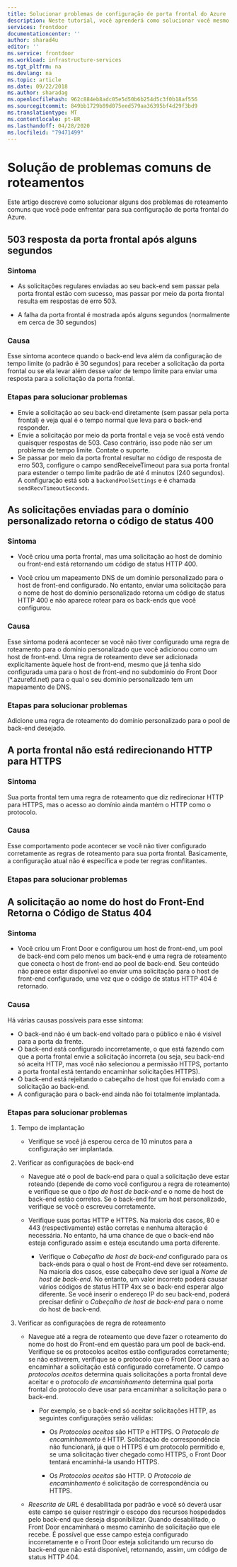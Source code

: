 ```yaml
---
title: Solucionar problemas de configuração de porta frontal do Azure
description: Neste tutorial, você aprenderá como solucionar você mesmo alguns dos problemas comuns que pode enfrentar com o Front Door.
services: frontdoor
documentationcenter: ''
author: sharad4u
editor: ''
ms.service: frontdoor
ms.workload: infrastructure-services
ms.tgt_pltfrm: na
ms.devlang: na
ms.topic: article
ms.date: 09/22/2018
ms.author: sharadag
ms.openlocfilehash: 962c884eb8adc05e5d50b6b254d5c3f0b18af556
ms.sourcegitcommit: 849bb1729b89d075eed579aa36395bf4d29f3bd9
ms.translationtype: MT
ms.contentlocale: pt-BR
ms.lasthandoff: 04/28/2020
ms.locfileid: "79471499"
---
```

# <a name="troubleshooting-common-routing-issues"></a>Solução de problemas comuns de roteamentos

Este artigo descreve como solucionar alguns dos problemas de roteamento comuns que você pode enfrentar para sua configuração de porta frontal do Azure.

## <a name="503-response-from-front-door-after-a-few-seconds"></a>503 resposta da porta frontal após alguns segundos

### <a name="symptom"></a>Sintoma

- As solicitações regulares enviadas ao seu back-end sem passar pela porta frontal estão com sucesso, mas passar por meio da porta frontal resulta em respostas de erro 503.

- A falha da porta frontal é mostrada após alguns segundos (normalmente em cerca de 30 segundos)

### <a name="cause"></a>Causa

Esse sintoma acontece quando o back-end leva além da configuração de tempo limite (o padrão é 30 segundos) para receber a solicitação da porta frontal ou se ela levar além desse valor de tempo limite para enviar uma resposta para a solicitação da porta frontal. 

### <a name="troubleshooting-steps"></a>Etapas para solucionar problemas

- Envie a solicitação ao seu back-end diretamente (sem passar pela porta frontal) e veja qual é o tempo normal que leva para o back-end responder.
- Envie a solicitação por meio da porta frontal e veja se você está vendo quaisquer respostas de 503. Caso contrário, isso pode não ser um problema de tempo limite. Contate o suporte.
- Se passar por meio da porta frontal resultar no código de resposta de erro 503, configure o campo sendReceiveTimeout para sua porta frontal para estender o tempo limite padrão de até 4 minutos (240 segundos). A configuração está sob a `backendPoolSettings` e é chamada `sendRecvTimeoutSeconds`. 

## <a name="requests-sent-to-the-custom-domain-returns-400-status-code"></a>As solicitações enviadas para o domínio personalizado retorna o código de status 400

### <a name="symptom"></a>Sintoma

- Você criou uma porta frontal, mas uma solicitação ao host de domínio ou front-end está retornando um código de status HTTP 400.

- Você criou um mapeamento DNS de um domínio personalizado para o host de front-end configurado. No entanto, enviar uma solicitação para o nome de host do domínio personalizado retorna um código de status HTTP 400 e não aparece rotear para os back-ends que você configurou.

### <a name="cause"></a>Causa

Esse sintoma poderá acontecer se você não tiver configurado uma regra de roteamento para o domínio personalizado que você adicionou como um host de front-end. Uma regra de roteamento deve ser adicionada explicitamente àquele host de front-end, mesmo que já tenha sido configurada uma para o host de front-end no subdomínio do Front Door (*.azurefd.net) para o qual o seu domínio personalizado tem um mapeamento de DNS.

### <a name="troubleshooting-steps"></a>Etapas para solucionar problemas

Adicione uma regra de roteamento do domínio personalizado para o pool de back-end desejado.

## <a name="front-door-is-not-redirecting-http-to-https"></a>A porta frontal não está redirecionando HTTP para HTTPS

### <a name="symptom"></a>Sintoma

Sua porta frontal tem uma regra de roteamento que diz redirecionar HTTP para HTTPS, mas o acesso ao domínio ainda mantém o HTTP como o protocolo.

### <a name="cause"></a>Causa

Esse comportamento pode acontecer se você não tiver configurado corretamente as regras de roteamento para sua porta frontal. Basicamente, a configuração atual não é específica e pode ter regras conflitantes.

### <a name="troubleshooting-steps"></a>Etapas para solucionar problemas

## <a name="request-to-frontend-hostname-returns-404-status-code"></a>A solicitação ao nome do host do Front-End Retorna o Código de Status 404

### <a name="symptom"></a>Sintoma

- Você criou um Front Door e configurou um host de front-end, um pool de back-end com pelo menos um back-end e uma regra de roteamento que conecta o host de front-end ao pool de back-end. Seu conteúdo não parece estar disponível ao enviar uma solicitação para o host de front-end configurado, uma vez que o código de status HTTP 404 é retornado.

### <a name="cause"></a>Causa

Há várias causas possíveis para esse sintoma:

- O back-end não é um back-end voltado para o público e não é visível para a porta da frente.
- O back-end está configurado incorretamente, o que está fazendo com que a porta frontal envie a solicitação incorreta (ou seja, seu back-end só aceita HTTP, mas você não selecionou a permissão HTTPS, portanto a porta frontal está tentando encaminhar solicitações HTTPS).
- O back-end está rejeitando o cabeçalho de host que foi enviado com a solicitação ao back-end.
- A configuração para o back-end ainda não foi totalmente implantada.

### <a name="troubleshooting-steps"></a>Etapas para solucionar problemas

1. Tempo de implantação
   - Verifique se você já esperou cerca de 10 minutos para a configuração ser implantada.

2. Verificar as configurações de back-end
    - Navegue até o pool de back-end para o qual a solicitação deve estar roteando (depende de como você configurou a regra de roteamento) e verifique se que o _tipo de host de back-end_ e o nome de host de back-end estão corretos. Se o back-end for um host personalizado, verifique se você o escreveu corretamente. 

    - Verifique suas portas HTTP e HTTPS. Na maioria dos casos, 80 e 443 (respectivamente) estão corretas e nenhuma alteração é necessária. No entanto, há uma chance de que o back-end não esteja configurado assim e esteja escutando uma porta diferente.

        - Verifique o _Cabeçalho de host de back-end_ configurado para os back-ends para o qual o host de Front-end deve ser roteamento. Na maioria dos casos, esse cabeçalho deve ser igual a _Nome de host de back-end_. No entanto, um valor incorreto poderá causar vários códigos de status HTTP 4xx se o back-end esperar algo diferente. Se você inserir o endereço IP do seu back-end, poderá precisar definir o _Cabeçalho de host de back-end_ para o nome do host de back-end.


3. Verificar as configurações de regra de roteamento
    - Navegue até a regra de roteamento que deve fazer o roteamento do nome do host do Front-end em questão para um pool de back-end. Verifique se os protocolos aceitos estão configurados corretamente; se não estiverem, verifique se o protocolo que o Front Door usará ao encaminhar a solicitação está configurado corretamente. O campo _protocolos aceitos_ determina quais solicitações a porta frontal deve aceitar e o _protocolo de encaminhamento_ determina qual porta frontal do protocolo deve usar para encaminhar a solicitação para o back-end.
         - Por exemplo, se o back-end só aceitar solicitações HTTP, as seguintes configurações serão válidas:
            - Os _Protocolos aceitos_ são HTTP e HTTPS. O _Protocolo de encaminhamento_ é HTTP. Solicitação de correspondência não funcionará, já que o HTTPS é um protocolo permitido e, se uma solicitação tiver chegado como HTTPS, o Front Door tentará encaminhá-la usando HTTPS.

            - Os _Protocolos aceitos_ são HTTP. O _Protocolo de encaminhamento_ é solicitação de correspondência ou HTTPS.

    - _Reescrita de URL_ é desabilitada por padrão e você só deverá usar este campo se quiser restringir o escopo dos recursos hospedados pelo back-end que deseja disponibilizar. Quando desabilitado, o Front Door encaminhará o mesmo caminho de solicitação que ele recebe. É possível que esse campo esteja configurado incorretamente e o Front Door esteja solicitando um recurso do back-end que não está disponível, retornando, assim, um código de status HTTP 404.

